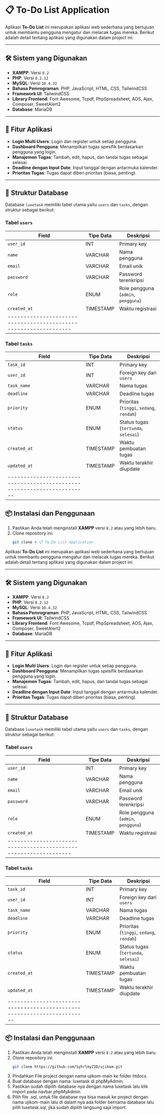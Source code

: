 # 📋 To-Do List Application

Aplikasi **To-Do List** ini merupakan aplikasi web sederhana yang bertujuan untuk membantu pengguna mengatur dan melacak tugas mereka. Berikut adalah detail tentang aplikasi yang digunakan dalam project ini:

---

## 🛠️ Sistem yang Digunakan

- **XAMPP**: Versi `8.2`  
- **PHP**: Versi `8.2.12`  
- **MySQL**: Versi `10.4.32`  
- **Bahasa Pemrograman**: PHP, JavaScript, HTML, CSS, TailwindCSS  
- **Framework UI**: TailwindCSS  
- **Library Frontend**: Font Awesome, Tcpdf, PhpSpreadsheet, AOS, Ajax, Composer, SweetAlert2
- **Database**: MariaDB 

---

## 🚀 Fitur Aplikasi

- **Login Multi Users**: Login dan register untuk setiap pengguna.  
- **Dashboard Pengguna**: Menampilkan tugas spesifik berdasarkan pengguna yang login.  
- **Manajemen Tugas**: Tambah, edit, hapus, dan tandai tugas sebagai selesai.  
- **Deadline dengan Input Date**: Input tanggal dengan antarmuka kalender.  
- **Prioritas Tugas**: Tugas dapat diberi prioritas (biasa, penting).  

---

## 📂 Struktur Database
Database `luxetask` memiliki tabel utama yaitu `users` dan `tasks`, dengan struktur sebagai berikut:

### Tabel `users`
| Field       | Tipe Data | Deskripsi                		 |
|-------------|------------|-------------------------------------|
| `user_id`   | INT        | Primary key               		 |
| `name`      | VARCHAR    | Nama pengguna             		 |
| `email`     | VARCHAR    | Email unik                	 	 |
| `password`  | VARCHAR    | Password terenkripsi      	 	 |
| `role`      | ENUM       | Role pengguna (`admin`, `pengguna`) |
| `created_at`| TIMESTAMP  | Waktu registrasi          		 |
|----------------------------------------------------------------|

### Tabel `tasks`
| Field        | Tipe Data | Deskripsi                                  |
|--------------|------------|-------------------------------------------|
| `task_id`    | INT        | Primary key               		|
| `user_id`    | INT        | Foreign key dari `users`  		|
| `task_name`  | VARCHAR    | Nama tugas                		|
| `deadline`   | VARCHAR    | Deadline tugas            		|
| `priority`   | ENUM       | Prioritas (`tinggi`, `sedang`, `rendah`)  |
| `status`     | ENUM       | Status tugas (`tertunda`, `selesai`) 	|
| `created_at` | TIMESTAMP  | Waktu pembuatan tugas     		|
| `updated_at` | TIMESTAMP  | Waktu terakhir diupdate   		|
|-----------------------------------------------------------------------|

## 📦 Instalasi dan Penggunaan

1. Pastikan Anda telah menginstall **XAMPP** versi `8.2` atau yang lebih baru.  
2. Clone repository ini:  
   ```bash
   git clone # 📋 To-Do List Application

Aplikasi **To-Do List** ini merupakan aplikasi web sederhana yang bertujuan untuk membantu pengguna mengatur dan melacak tugas mereka. Berikut adalah detail tentang aplikasi yang digunakan dalam project ini:

---

## 🛠️ Sistem yang Digunakan

- **XAMPP**: Versi `8.2`  
- **PHP**: Versi `8.2.12`  
- **MySQL**: Versi `10.4.32`  
- **Bahasa Pemrograman**: PHP, JavaScript, HTML, CSS, TailwindCSS  
- **Framework UI**: TailwindCSS  
- **Library Frontend**: Font Awesome, Tcpdf, PhpSpreadsheet, AOS, Ajax, Composer, SweetAlert2
- **Database**: MariaDB 

---

## 🚀 Fitur Aplikasi

- **Login Multi Users**: Login dan register untuk setiap pengguna.  
- **Dashboard Pengguna**: Menampilkan tugas spesifik berdasarkan pengguna yang login.  
- **Manajemen Tugas**: Tambah, edit, hapus, dan tandai tugas sebagai selesai.  
- **Deadline dengan Input Date**: Input tanggal dengan antarmuka kalender.  
- **Prioritas Tugas**: Tugas dapat diberi prioritas (biasa, penting).  

---

## 📂 Struktur Database
Database `luxetask` memiliki tabel utama yaitu `users` dan `tasks`, dengan struktur sebagai berikut:

### Tabel `users`
| Field       | Tipe Data | Deskripsi                		         |
|-------------|------------|-------------------------------------|
| `user_id`   | INT        | Primary key               		       |
| `name`      | VARCHAR    | Nama pengguna             		       |
| `email`     | VARCHAR    | Email unik                	 	       |
| `password`  | VARCHAR    | Password terenkripsi      	 	       |
| `role`      | ENUM       | Role pengguna (`admin`, `pengguna`) |
| `created_at`| TIMESTAMP  | Waktu registrasi          		       |
|----------------------------------------------------------------|

### Tabel `tasks`
| Field        | Tipe Data | Deskripsi                                  |
|--------------|------------|-------------------------------------------|
| `task_id`    | INT        | Primary key               	            	|
| `user_id`    | INT        | Foreign key dari `users`  		            |
| `task_name`  | VARCHAR    | Nama tugas                		            |
| `deadline`   | VARCHAR    | Deadline tugas            		            |
| `priority`   | ENUM       | Prioritas (`tinggi`, `sedang`, `rendah`)  |
| `status`     | ENUM       | Status tugas (`tertunda`, `selesai`) 	    |
| `created_at` | TIMESTAMP  | Waktu pembuatan tugas     		            |
| `updated_at` | TIMESTAMP  | Waktu terakhir diupdate   		            |
|-----------------------------------------------------------------------|

## 📦 Instalasi dan Penggunaan

1. Pastikan Anda telah menginstall **XAMPP** versi `8.2` atau yang lebih baru.  
2. Clone repository ini:  
   ```bash
   git clone https://github.com/SyhrlmyZID/ujikom.git
3. Pindahkan File project dengan nama ujikom-main ke folder htdocs.
4. Buat database dengan nama: luxetask di phpMyAdmin.
6. Pastikan sudah dipilih database nya dengan nama luxetask lalu klik import pada navbar phpMyAdmin.
7. Pilih file .sql, untuk file database nya bisa masuk ke project dengan nama ujikom-main lalu di dalam nya ada folder bernama database lalu pilih luxetask.sql, jika sudah dipilih langsung saja import.
